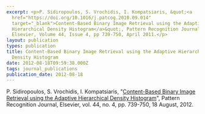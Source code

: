 ```yaml
---
excerpt: <p>P. Sidiropoulos, S. Vrochidis, I. Kompatsiaris, &quot;<a
  href="https://doi.org/10.1016/j.patcog.2010.09.014"
  target="_blank">Content-Based Binary Image Retrieval using the Adaptive
  Hierarchical Density Histogram</a>&quot;, Pattern Recognition Journal,
  Elsevier, Volume 44, Issue 4, pp 739-750, April 2011.</p>
layout: publication
types: publication
title: Content-Based Binary Image Retrieval using the Adaptive Hierarchical
  Density Histogram
date: 2012-08-18T09:59:38.000Z
tags: journal_publications
publication_date: 2012-08-18
---
```

P. Sidiropoulos, S. Vrochidis, I. Kompatsiaris, "[Content-Based Binary Image Retrieval using the Adaptive Hierarchical Density Histogram](https://doi.org/10.1016/j.patcog.2010.09.014)", Pattern Recognition Journal, Elsevier, vol. 44, no. 4, pp. 739-750, 18 August, 2012.